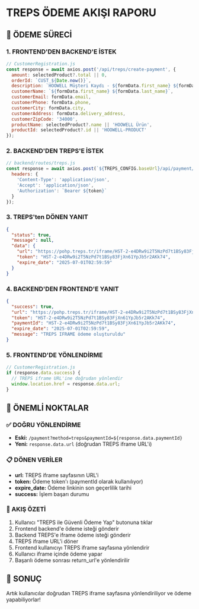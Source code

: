 # TREPS ÖDEME AKIŞI RAPORU

## 🔄 ÖDEME SÜRECİ

### 1. FRONTEND'DEN BACKEND'E İSTEK
```javascript
// CustomerRegistration.js
const response = await axios.post('/api/treps/create-payment', {
  amount: selectedProduct?.total || 0,
  orderId: `CUST_${Date.now()}`,
  description: `HOOWELL Müşteri Kaydı - ${formData.first_name} ${formData.last_name}`,
  customerName: `${formData.first_name} ${formData.last_name}`,
  customerEmail: formData.email,
  customerPhone: formData.phone,
  customerCity: formData.city,
  customerAddress: formData.delivery_address,
  customerZipCode: '34000',
  productName: selectedProduct?.name || 'HOOWELL Ürün',
  productId: selectedProduct?.id || 'HOOWELL-PRODUCT'
});
```

### 2. BACKEND'DEN TREPS'E İSTEK
```javascript
// backend/routes/treps.js
const response = await axios.post(`${TREPS_CONFIG.baseUrl}/api/payment/hostedpage`, paymentData, {
  headers: {
    'Content-Type': 'application/json',
    'Accept': 'application/json',
    'Authorization': `Bearer ${token}`
  }
});
```

### 3. TREPS'ten DÖNEN YANIT
```json
{
  "status": true,
  "message": null,
  "data": {
    "url": "https://pohp.treps.tr/iframe/HST-2-e4DRw9i2T5NzPd7t1BSy83FjXn61YpJb5r2AKk74",
    "token": "HST-2-e4DRw9i2T5NzPd7t1BSy83FjXn61YpJb5r2AKk74",
    "expire_date": "2025-07-01T02:59:59"
  }
}
```

### 4. BACKEND'DEN FRONTEND'E YANIT
```json
{
  "success": true,
  "url": "https://pohp.treps.tr/iframe/HST-2-e4DRw9i2T5NzPd7t1BSy83FjXn61YpJb5r2AKk74",
  "token": "HST-2-e4DRw9i2T5NzPd7t1BSy83FjXn61YpJb5r2AKk74",
  "paymentId": "HST-2-e4DRw9i2T5NzPd7t1BSy83FjXn61YpJb5r2AKk74",
  "expire_date": "2025-07-01T02:59:59",
  "message": "TREPS IFRAME ödeme oluşturuldu"
}
```

### 5. FRONTEND'DE YÖNLENDİRME
```javascript
// CustomerRegistration.js
if (response.data.success) {
  // TREPS iframe URL'ine doğrudan yönlendir
  window.location.href = response.data.url;
}
```

## 🎯 ÖNEMLİ NOKTALAR

### ✅ DOĞRU YÖNLENDİRME
- **Eski:** `/payment?method=treps&paymentId=${response.data.paymentId}`
- **Yeni:** `response.data.url` (doğrudan TREPS iframe URL'i)

### 📋 DÖNEN VERİLER
- **url:** TREPS iframe sayfasının URL'i
- **token:** Ödeme token'ı (paymentId olarak kullanılıyor)
- **expire_date:** Ödeme linkinin son geçerlilik tarihi
- **success:** İşlem başarı durumu

### 🔄 AKIŞ ÖZETİ
1. Kullanıcı "TREPS ile Güvenli Ödeme Yap" butonuna tıklar
2. Frontend backend'e ödeme isteği gönderir
3. Backend TREPS'e iframe ödeme isteği gönderir
4. TREPS iframe URL'i döner
5. Frontend kullanıcıyı TREPS iframe sayfasına yönlendirir
6. Kullanıcı iframe içinde ödeme yapar
7. Başarılı ödeme sonrası return_url'e yönlendirilir

## 🚀 SONUÇ
Artık kullanıcılar doğrudan TREPS iframe sayfasına yönlendiriliyor ve ödeme yapabiliyorlar!
